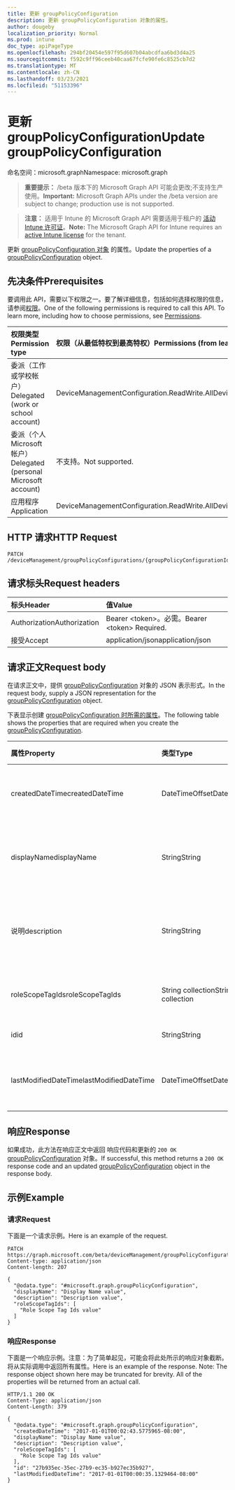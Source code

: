 ```yaml
---
title: 更新 groupPolicyConfiguration
description: 更新 groupPolicyConfiguration 对象的属性。
author: dougeby
localization_priority: Normal
ms.prod: intune
doc_type: apiPageType
ms.openlocfilehash: 294bf20454e597f95d607b04abcdfaa6bd3d4a25
ms.sourcegitcommit: f592c9ff96ceeb40caa67fcfe90fe6c8525cb7d2
ms.translationtype: MT
ms.contentlocale: zh-CN
ms.lasthandoff: 03/23/2021
ms.locfileid: "51153396"
---
```

# <a name="update-grouppolicyconfiguration"></a><span data-ttu-id="37f49-103">更新 groupPolicyConfiguration</span><span class="sxs-lookup"><span data-stu-id="37f49-103">Update groupPolicyConfiguration</span></span>

<span data-ttu-id="37f49-104">命名空间：microsoft.graph</span><span class="sxs-lookup"><span data-stu-id="37f49-104">Namespace: microsoft.graph</span></span>

> <span data-ttu-id="37f49-105">**重要提示：** /beta 版本下的 Microsoft Graph API 可能会更改;不支持生产使用。</span><span class="sxs-lookup"><span data-stu-id="37f49-105">**Important:** Microsoft Graph APIs under the /beta version are subject to change; production use is not supported.</span></span>

> <span data-ttu-id="37f49-106">**注意：** 适用于 Intune 的 Microsoft Graph API 需要适用于租户的 [活动 Intune 许可证](https://go.microsoft.com/fwlink/?linkid=839381)。</span><span class="sxs-lookup"><span data-stu-id="37f49-106">**Note:** The Microsoft Graph API for Intune requires an [active Intune license](https://go.microsoft.com/fwlink/?linkid=839381) for the tenant.</span></span>

<span data-ttu-id="37f49-107">更新 [groupPolicyConfiguration 对象](../resources/intune-grouppolicy-grouppolicyconfiguration.md) 的属性。</span><span class="sxs-lookup"><span data-stu-id="37f49-107">Update the properties of a [groupPolicyConfiguration](../resources/intune-grouppolicy-grouppolicyconfiguration.md) object.</span></span>

## <a name="prerequisites"></a><span data-ttu-id="37f49-108">先决条件</span><span class="sxs-lookup"><span data-stu-id="37f49-108">Prerequisites</span></span>
<span data-ttu-id="37f49-p101">要调用此 API，需要以下权限之一。要了解详细信息，包括如何选择权限的信息，请参阅[权限](/graph/permissions-reference)。</span><span class="sxs-lookup"><span data-stu-id="37f49-p101">One of the following permissions is required to call this API. To learn more, including how to choose permissions, see [Permissions](/graph/permissions-reference).</span></span>

|<span data-ttu-id="37f49-111">权限类型</span><span class="sxs-lookup"><span data-stu-id="37f49-111">Permission type</span></span>|<span data-ttu-id="37f49-112">权限（从最低特权到最高特权）</span><span class="sxs-lookup"><span data-stu-id="37f49-112">Permissions (from least to most privileged)</span></span>|
|:---|:---|
|<span data-ttu-id="37f49-113">委派（工作或学校帐户）</span><span class="sxs-lookup"><span data-stu-id="37f49-113">Delegated (work or school account)</span></span>|<span data-ttu-id="37f49-114">DeviceManagementConfiguration.ReadWrite.All</span><span class="sxs-lookup"><span data-stu-id="37f49-114">DeviceManagementConfiguration.ReadWrite.All</span></span>|
|<span data-ttu-id="37f49-115">委派（个人 Microsoft 帐户）</span><span class="sxs-lookup"><span data-stu-id="37f49-115">Delegated (personal Microsoft account)</span></span>|<span data-ttu-id="37f49-116">不支持。</span><span class="sxs-lookup"><span data-stu-id="37f49-116">Not supported.</span></span>|
|<span data-ttu-id="37f49-117">应用程序</span><span class="sxs-lookup"><span data-stu-id="37f49-117">Application</span></span>|<span data-ttu-id="37f49-118">DeviceManagementConfiguration.ReadWrite.All</span><span class="sxs-lookup"><span data-stu-id="37f49-118">DeviceManagementConfiguration.ReadWrite.All</span></span>|

## <a name="http-request"></a><span data-ttu-id="37f49-119">HTTP 请求</span><span class="sxs-lookup"><span data-stu-id="37f49-119">HTTP Request</span></span>
<!-- {
  "blockType": "ignored"
}
-->
``` http
PATCH /deviceManagement/groupPolicyConfigurations/{groupPolicyConfigurationId}
```

## <a name="request-headers"></a><span data-ttu-id="37f49-120">请求标头</span><span class="sxs-lookup"><span data-stu-id="37f49-120">Request headers</span></span>
|<span data-ttu-id="37f49-121">标头</span><span class="sxs-lookup"><span data-stu-id="37f49-121">Header</span></span>|<span data-ttu-id="37f49-122">值</span><span class="sxs-lookup"><span data-stu-id="37f49-122">Value</span></span>|
|:---|:---|
|<span data-ttu-id="37f49-123">Authorization</span><span class="sxs-lookup"><span data-stu-id="37f49-123">Authorization</span></span>|<span data-ttu-id="37f49-124">Bearer &lt;token&gt;。必需。</span><span class="sxs-lookup"><span data-stu-id="37f49-124">Bearer &lt;token&gt; Required.</span></span>|
|<span data-ttu-id="37f49-125">接受</span><span class="sxs-lookup"><span data-stu-id="37f49-125">Accept</span></span>|<span data-ttu-id="37f49-126">application/json</span><span class="sxs-lookup"><span data-stu-id="37f49-126">application/json</span></span>|

## <a name="request-body"></a><span data-ttu-id="37f49-127">请求正文</span><span class="sxs-lookup"><span data-stu-id="37f49-127">Request body</span></span>
<span data-ttu-id="37f49-128">在请求正文中，提供 [groupPolicyConfiguration](../resources/intune-grouppolicy-grouppolicyconfiguration.md) 对象的 JSON 表示形式。</span><span class="sxs-lookup"><span data-stu-id="37f49-128">In the request body, supply a JSON representation for the [groupPolicyConfiguration](../resources/intune-grouppolicy-grouppolicyconfiguration.md) object.</span></span>

<span data-ttu-id="37f49-129">下表显示创建 [groupPolicyConfiguration 时所需的属性](../resources/intune-grouppolicy-grouppolicyconfiguration.md)。</span><span class="sxs-lookup"><span data-stu-id="37f49-129">The following table shows the properties that are required when you create the [groupPolicyConfiguration](../resources/intune-grouppolicy-grouppolicyconfiguration.md).</span></span>

|<span data-ttu-id="37f49-130">属性</span><span class="sxs-lookup"><span data-stu-id="37f49-130">Property</span></span>|<span data-ttu-id="37f49-131">类型</span><span class="sxs-lookup"><span data-stu-id="37f49-131">Type</span></span>|<span data-ttu-id="37f49-132">说明</span><span class="sxs-lookup"><span data-stu-id="37f49-132">Description</span></span>|
|:---|:---|:---|
|<span data-ttu-id="37f49-133">createdDateTime</span><span class="sxs-lookup"><span data-stu-id="37f49-133">createdDateTime</span></span>|<span data-ttu-id="37f49-134">DateTimeOffset</span><span class="sxs-lookup"><span data-stu-id="37f49-134">DateTimeOffset</span></span>|<span data-ttu-id="37f49-135">对象的创建日期和时间。</span><span class="sxs-lookup"><span data-stu-id="37f49-135">The date and time the object was created.</span></span>|
|<span data-ttu-id="37f49-136">displayName</span><span class="sxs-lookup"><span data-stu-id="37f49-136">displayName</span></span>|<span data-ttu-id="37f49-137">String</span><span class="sxs-lookup"><span data-stu-id="37f49-137">String</span></span>|<span data-ttu-id="37f49-138">用户为资源对象提供的名称。</span><span class="sxs-lookup"><span data-stu-id="37f49-138">User provided name for the resource object.</span></span>|
|<span data-ttu-id="37f49-139">说明</span><span class="sxs-lookup"><span data-stu-id="37f49-139">description</span></span>|<span data-ttu-id="37f49-140">String</span><span class="sxs-lookup"><span data-stu-id="37f49-140">String</span></span>|<span data-ttu-id="37f49-141">用户提供了资源对象的说明。</span><span class="sxs-lookup"><span data-stu-id="37f49-141">User provided description for the resource object.</span></span>|
|<span data-ttu-id="37f49-142">roleScopeTagIds</span><span class="sxs-lookup"><span data-stu-id="37f49-142">roleScopeTagIds</span></span>|<span data-ttu-id="37f49-143">String collection</span><span class="sxs-lookup"><span data-stu-id="37f49-143">String collection</span></span>|<span data-ttu-id="37f49-144">配置的范围标记列表。</span><span class="sxs-lookup"><span data-stu-id="37f49-144">The list of scope tags for the configuration.</span></span>|
|<span data-ttu-id="37f49-145">id</span><span class="sxs-lookup"><span data-stu-id="37f49-145">id</span></span>|<span data-ttu-id="37f49-146">String</span><span class="sxs-lookup"><span data-stu-id="37f49-146">String</span></span>|<span data-ttu-id="37f49-147">实体的键。</span><span class="sxs-lookup"><span data-stu-id="37f49-147">Key of the entity.</span></span>|
|<span data-ttu-id="37f49-148">lastModifiedDateTime</span><span class="sxs-lookup"><span data-stu-id="37f49-148">lastModifiedDateTime</span></span>|<span data-ttu-id="37f49-149">DateTimeOffset</span><span class="sxs-lookup"><span data-stu-id="37f49-149">DateTimeOffset</span></span>|<span data-ttu-id="37f49-150">上次修改实体的日期和时间。</span><span class="sxs-lookup"><span data-stu-id="37f49-150">The date and time the entity was last modified.</span></span>|



## <a name="response"></a><span data-ttu-id="37f49-151">响应</span><span class="sxs-lookup"><span data-stu-id="37f49-151">Response</span></span>
<span data-ttu-id="37f49-152">如果成功，此方法在响应正文中返回 响应代码和更新的 `200 OK` [groupPolicyConfiguration](../resources/intune-grouppolicy-grouppolicyconfiguration.md) 对象。</span><span class="sxs-lookup"><span data-stu-id="37f49-152">If successful, this method returns a `200 OK` response code and an updated [groupPolicyConfiguration](../resources/intune-grouppolicy-grouppolicyconfiguration.md) object in the response body.</span></span>

## <a name="example"></a><span data-ttu-id="37f49-153">示例</span><span class="sxs-lookup"><span data-stu-id="37f49-153">Example</span></span>

### <a name="request"></a><span data-ttu-id="37f49-154">请求</span><span class="sxs-lookup"><span data-stu-id="37f49-154">Request</span></span>
<span data-ttu-id="37f49-155">下面是一个请求示例。</span><span class="sxs-lookup"><span data-stu-id="37f49-155">Here is an example of the request.</span></span>
``` http
PATCH https://graph.microsoft.com/beta/deviceManagement/groupPolicyConfigurations/{groupPolicyConfigurationId}
Content-type: application/json
Content-length: 207

{
  "@odata.type": "#microsoft.graph.groupPolicyConfiguration",
  "displayName": "Display Name value",
  "description": "Description value",
  "roleScopeTagIds": [
    "Role Scope Tag Ids value"
  ]
}
```

### <a name="response"></a><span data-ttu-id="37f49-156">响应</span><span class="sxs-lookup"><span data-stu-id="37f49-156">Response</span></span>
<span data-ttu-id="37f49-p102">下面是一个响应示例。注意：为了简单起见，可能会将此处所示的响应对象截断。将从实际调用中返回所有属性。</span><span class="sxs-lookup"><span data-stu-id="37f49-p102">Here is an example of the response. Note: The response object shown here may be truncated for brevity. All of the properties will be returned from an actual call.</span></span>
``` http
HTTP/1.1 200 OK
Content-Type: application/json
Content-Length: 379

{
  "@odata.type": "#microsoft.graph.groupPolicyConfiguration",
  "createdDateTime": "2017-01-01T00:02:43.5775965-08:00",
  "displayName": "Display Name value",
  "description": "Description value",
  "roleScopeTagIds": [
    "Role Scope Tag Ids value"
  ],
  "id": "27b935ec-35ec-27b9-ec35-b927ec35b927",
  "lastModifiedDateTime": "2017-01-01T00:00:35.1329464-08:00"
}
```




